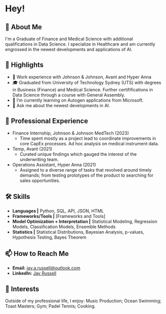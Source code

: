 # Hey!

## 👋 About Me

I'm a Graduate of Finance and Medical Science with additional qualifications in Data Science. I specialize in Healthcare and am currently engrossed in the newest developments and applications of AI.

## 🌟 Highlights

- 🚀 Work experience with Johnson & Johnson, Avant and Hyper Anna
- 🎓 Graduated from University of Technology Sydney (UTS) with degrees in Business (Finance) and Medical Science. Further certififications in Data Science through a course with General Assembly.
- 🌱 I’m currently learning on Autogen applications from Microsoft.
- 💬 Ask me about the newest developments in AI.

## 💼 Professional Experience

- Finance Internship, Johnson & Johnson MedTech (2023)
  - Time spent mostly as a project lead to coordinate improvements in core CapEx processes. Ad hoc analysis on medical instrument data. 
- Temp, Avant (2021)
  - Curated unique findings which gauged the interest of the underwriting team.
- Operations Assistant, Hyper Anna (2021)
  - Assigned to a diverse range of tasks that revolved around timely demands; from testing prototypes of the product to searching for sales opportunities.

## 🛠️ Skills

- **Languages |** Python, SQL, API, JSON, HTML
- **Frameworks/Tools |** [Frameworks and Tools]
- **Model Optimization + Interpretation |** Statistical Modeling, Regression Models, Classification Models, Ensemble Methods 
- **Statistics |** Statistical Distributions, Bayesian Analysis, p-values, Hypothesis Testing, Bayes Theorem

## 📫 How to Reach Me

- **Email:** jay.a.russell@outlook.com
- **LinkedIn:** [Jay Russell](https://www.linkedin.com/in/jay-a-russell/)

## 🎉 Interests

Outside of my professional life, I enjoy: Music Production; Ocean Swimming; Toast Masters; Gym; Padel Tennis; Cooking.

